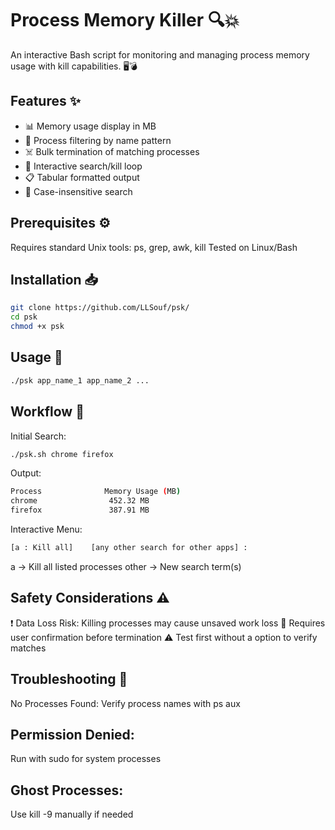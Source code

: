 # Process Memory Killer 🔍💥

An interactive Bash script for monitoring and managing process memory usage with kill capabilities. 🖥️💣

## Features ✨
- 📊 Memory usage display in MB
- 🔎 Process filtering by name pattern
- ☠️ Bulk termination of matching processes
- 🔄 Interactive search/kill loop
- 📋 Tabular formatted output
- 🎯 Case-insensitive search

## Prerequisites ⚙️
Requires standard Unix tools:
ps, grep, awk, kill
Tested on Linux/Bash

## Installation 📥
```bash
git clone https://github.com/LLSouf/psk/
cd psk
chmod +x psk
```
## Usage 🚀
```bash
./psk app_name_1 app_name_2 ...
```
## Workflow 🔄
Initial Search:

```bash
./psk.sh chrome firefox
```
Output:
```bash
Process              Memory Usage (MB)
chrome                452.32 MB
firefox               387.91 MB
```
Interactive Menu:
```bash
[a : Kill all]    [any other search for other apps] :
```
a → Kill all listed processes
other  → New search term(s)

## Safety Considerations ⚠️
❗ Data Loss Risk: Killing processes may cause unsaved work loss
🔐 Requires user confirmation before termination
⚠️ Test first without a option to verify matches

## Troubleshooting 🚨
No Processes Found:
Verify process names with ps aux

## Permission Denied:
Run with sudo for system processes

## Ghost Processes:
Use kill -9 manually if needed
